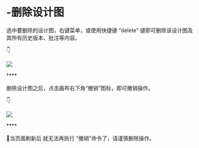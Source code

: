 # -删除设计图

选中要删除的设计图，右键菜单，或使用快捷键 “delete” 键即可删除该设计图及其所有历史版本、批注等内容。 

👇

![](https://images-cdn.shimo.im/rXb4QS3Vtgc5OORv/4.png!thumbnail)

\*\*\*\*

删除设计图之后，点击画布右下角“撤销”图标，即可撤销操作。 

👇

![](https://images-cdn.shimo.im/ZZuWWQbLliY0h7rW/5.png!thumbnail)

\*\*\*\*

💌当页面刷新后 就无法再执行 “撤销”命令了，请谨慎删除操作。

